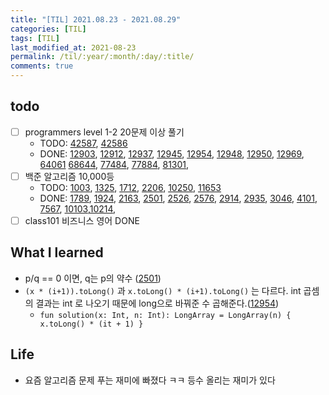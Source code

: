 ```yaml
---
title: "[TIL] 2021.08.23 - 2021.08.29"
categories: [TIL]
tags: [TIL]
last_modified_at: 2021-08-23
permalink: /til/:year/:month/:day/:title/
comments: true
---
```


## todo

- [ ] programmers level 1-2 20문제 이상 풀기
  - TODO: [42587](https://programmers.co.kr/learn/courses/30/lessons/42587), [42586](https://programmers.co.kr/learn/courses/30/lessons/42586)
  - DONE: [12903](https://programmers.co.kr/learn/courses/30/lessons/12903), [12912](https://programmers.co.kr/learn/courses/30/lessons/12912), [12937](https://programmers.co.kr/learn/courses/30/lessons/12937), [12945](https://programmers.co.kr/learn/courses/30/lessons/12945), [12954](https://programmers.co.kr/learn/courses/30/lessons/12954), [12948](https://programmers.co.kr/learn/courses/30/lessons/12948), [12950](https://programmers.co.kr/learn/courses/30/lessons/12950), [12969](https://programmers.co.kr/learn/courses/30/lessons/12969), [64061](https://programmers.co.kr/learn/courses/30/lessons/64061) [68644](https://programmers.co.kr/learn/courses/30/lessons/68644), [77484](https://programmers.co.kr/learn/courses/30/lessons/77484), [77884](https://programmers.co.kr/learn/courses/30/lessons/77884), [81301](https://programmers.co.kr/learn/courses/30/lessons/81301),
- [ ] 백준 알고리즘 10,000등
  - TODO: [1003](https://www.acmicpc.net/problem/1003), [1325](https://www.acmicpc.net/problem/1325), [1712](https://www.acmicpc.net/problem/1712), [2206](https://www.acmicpc.net/problem/2206), [10250](https://www.acmicpc.net/problem/10250), [11653](https://www.acmicpc.net/problem/11653)
  - DONE: [1789](https://www.acmicpc.net/problem/1789), [1924](https://www.acmicpc.net/problem/1924), [2163](https://www.acmicpc.net/problem/2163), [2501](https://www.acmicpc.net/problem/2501), [2526](https://www.acmicpc.net/problem/2526), [2576](https://www.acmicpc.net/problem/2576), [2914](https://www.acmicpc.net/problem/2914), [2935](https://www.acmicpc.net/problem/2935), [3046](https://www.acmicpc.net/problem/3046), [4101](https://www.acmicpc.net/problem/4101), [7567](https://www.acmicpc.net/problem/7567), [10103](https://www.acmicpc.net/problem/10103),[10214](https://www.acmicpc.net/problem/10214),
- [ ] class101 비즈니스 영어 DONE

## What I learned

- p/q == 0 이면, q는 p의 약수 ([2501](https://www.acmicpc.net/problem/2501))
- `(x * (i+1)).toLong()` 과 `x.toLong() * (i+1).toLong()` 는 다르다. int 곱셈의 결과는 int 로 나오기 때문에 long으로 바꿔준 수 곱해준다.([12954](https://programmers.co.kr/learn/courses/30/lessons/12954))
  - `fun solution(x: Int, n: Int): LongArray = LongArray(n) { x.toLong() * (it + 1) }`

## Life

- 요즘 알고리즘 문제 푸는 재미에 빠졌다 ㅋㅋ 등수 올리는 재미가 있다
